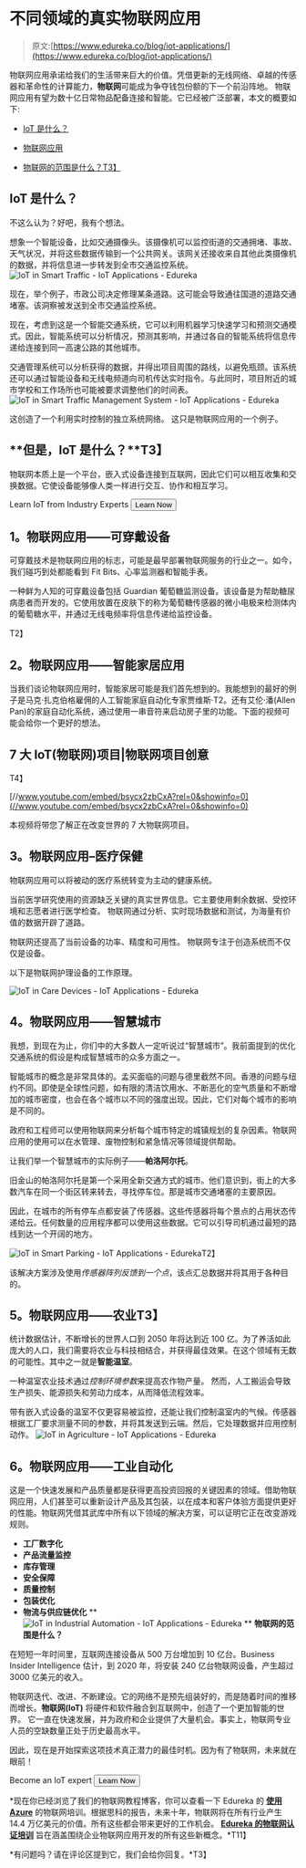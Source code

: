 # 不同领域的真实物联网应用

> 原文:[https://www.edureka.co/blog/iot-applications/](https://www.edureka.co/blog/iot-applications/)

物联网应用承诺给我们的生活带来巨大的价值。凭借更新的无线网络、卓越的传感器和革命性的计算能力，**物联网**可能成为争夺钱包份额的下一个前沿阵地。 物联网应用有望为数十亿日常物品配备连接和智能。它已经被广泛部署，本文的概要如下:

*   [IoT 是什么？](#what-is-iot)
*   [物联网应用](#iot-applications)

*   [物联网的范围是什么？T3】](#scope-of-iot)

## **IoT 是什么？**

不这么认为？好吧，我有个想法。

想象一个智能设备，比如交通摄像头。该摄像机可以监控街道的交通拥堵、事故、天气状况，并将这些数据传输到一个公共网关。该网关还接收来自其他此类摄像机的数据，并将信息进一步转发到全市交通监控系统。![IoT in Smart Traffic - IoT Applications - Edureka](../Images/5977e5afa9116d52d53bf28f1439929a.png)

现在，举个例子，市政公司决定修理某条道路。这可能会导致通往国道的道路交通堵塞。该洞察被发送到全市交通监控系统。

现在，考虑到这是一个智能交通系统，它可以利用机器学习快速学习和预测交通模式。因此，智能系统可以分析情况，预测其影响，并通过各自的智能系统将信息传递给连接到同一高速公路的其他城市。

交通管理系统可以分析获得的数据，并得出项目周围的路线，以避免瓶颈。该系统还可以通过智能设备和无线电频道向司机传达实时指令。与此同时，项目附近的城市学校和工作场所也可能被要求调整他们的时间表。![IoT in Smart Traffic Management System - IoT Applications - Edureka](../Images/703a3d887787863b069e75a32dbe8649.png)

这创造了一个利用实时控制的独立系统网络。 这只是物联网应用的一个例子。

## **但是，IoT 是什么？**T3】

物联网本质上是一个平台，嵌入式设备连接到互联网，因此它们可以相互收集和交换数据。它使设备能够像人类一样进行交互、协作和相互学习。

Learn IoT from Industry Experts [<button>Learn Now</button>](https://www.edureka.co/iot-certification-training)

## **1。物联网应用——可穿戴设备**

可穿戴技术是物联网应用的标志，可能是最早部署物联网服务的行业之一。如今，我们碰巧到处都能看到 Fit Bits、心率监测器和智能手表。

一种鲜为人知的可穿戴设备包括 Guardian 葡萄糖监测设备。该设备是为帮助糖尿病患者而开发的。它使用放置在皮肤下的称为葡萄糖传感器的微小电极来检测体内的葡萄糖水平，并通过无线电频率将信息传递给监控设备。

T2】

## **2。物联网应用——智能家居应用**

当我们谈论物联网应用时，智能家居可能是我们首先想到的。我能想到的最好的例子是马克·扎克伯格雇佣的人工智能家庭自动化专家贾维斯·T2。还有艾伦·潘(Allen Pan)的家庭自动化系统，通过使用一串音符来启动房子里的功能。下面的视频可能会给你一个更好的想法。

## **7 大 IoT(物联网)项目|物联网项目创意**

T4】

[//www.youtube.com/embed/bsycx2zbCxA?rel=0&showinfo=0](//www.youtube.com/embed/bsycx2zbCxA?rel=0&showinfo=0)

本视频将带您了解正在改变世界的 7 大物联网项目。

## **3。物联网应用–医疗保健**

物联网应用可以将被动的医疗系统转变为主动的健康系统。

当前医学研究使用的资源缺乏关键的真实世界信息。它主要使用剩余数据、受控环境和志愿者进行医学检查。 物联网通过分析、实时现场数据和测试，为海量有价值的数据开辟了道路。

物联网还提高了当前设备的功率、精度和可用性。 物联网专注于创造系统而不仅仅是设备。

以下是物联网护理设备的工作原理。

![IoT in Care Devices - IoT Applications - Edureka](../Images/c884c399b3b7a844df2d78d8636fd99d.png)

## **4。物联网应用——智慧城市**

我想，到现在为止，你们中的大多数人一定听说过“智慧城市”。我前面提到的优化交通系统的假设是构成智慧城市的众多方面之一。

智能城市的概念是非常具体的。孟买面临的问题与德里截然不同。香港的问题与纽约不同。即使是全球性问题，如有限的清洁饮用水、不断恶化的空气质量和不断增加的城市密度，也会在各个城市以不同的强度出现。因此，它们对每个城市的影响是不同的。

政府和工程师可以使用物联网来分析每个城市特定的城镇规划的复杂因素。物联网应用的使用可以在水管理、废物控制和紧急情况等领域提供帮助。

让我们举一个智慧城市的实际例子——**帕洛阿尔托**。

旧金山的帕洛阿尔托是第一个采用全新交通方式的城市。他们意识到，街上的大多数汽车在同一个街区转来转去，寻找停车位。那是城市交通堵塞的主要原因。

因此，在城市的所有停车点都安装了传感器。这些传感器将每个景点的占用状态传递给云。任何数量的应用程序都可以使用这些数据。它可以引导司机通过最短的路线到达一个开阔的地方。

![IoT in Smart Parking - IoT Applications - Edureka](../Images/20cbae0631a1825d4a81c41b254d7a02.png)T2】

该解决方案涉及使用*传感器阵列反馈到一个点*，该点汇总数据并将其用于各种目的。

## **5。物联网应用——农业**T3】

统计数据估计，不断增长的世界人口到 2050 年将达到近 100 亿。为了养活如此庞大的人口，我们需要将农业与科技相结合，并获得最佳效果。在这个领域有无数的可能性。其中之一就是**智能温室**。

一种温室农业技术通过*控制环境参数*来提高农作物产量。 然而，人工搬运会导致生产损失、能源损失和劳动力成本，从而降低流程效率。

带有嵌入式设备的温室不仅更容易被监控，还能让我们控制温室内的气候。传感器根据工厂要求测量不同的参数，并将其发送到云端。然后，它处理数据并应用控制动作。 ![IoT in Agriculture - IoT Applications - Edureka](../Images/a78ee28584ae4b965e5b90ac7ee95743.png)

## **6。物联网应用——工业自动化**

这是一个快速发展和产品质量都是获得更高投资回报的关键因素的领域。借助物联网应用，人们甚至可以重新设计产品及其包装，以在成本和客户体验方面提供更好的性能。物联网凭借其武库中所有以下领域的解决方案，可以证明它正在改变游戏规则。

*   **工厂数字化**
*   **产品流量监控**
*   **库存管理**
*   **安全保障**
*   **质量控制**
*   **包装优化**
*   **物流与供应链优化** **![IoT in Industrial Automation - IoT Applications - Edureka](../Images/6d586f510b004b765adae82a9931fad2.png) **  **物联网的范围是什么？**

在短短一年时间里，互联网连接设备从 500 万台增加到 10 亿台。Business Insider Intelligence 估计，到 2020 年，将安装 240 亿台物联网设备，产生超过 3000 亿美元的收入。

物联网迭代、改进、不断建设。它的网络不是预先组装好的，而是随着时间的推移而增长。**物联网(IoT)** 将硬件和软件融合到互联网中，创造了一个更加智能的世界。 它一直在快速发展，并为政府和企业提供了大量机会。事实上，物联网专业人员的空缺数量正处于历史最高水平。

因此，现在是开始探索这项技术真正潜力的最佳时机。因为有了物联网，未来就在眼前！

Become an IoT expert [<button>Learn Now</button>](https://www.edureka.co/iot-certification-training)

*现在你已经浏览了我们的物联网教程博客，你可以查看一下 Edureka 的 **[使用 Azure](https://www.edureka.co/iot-certification-training)** 的物联网培训。根据思科的报告，未来十年，物联网将在所有行业产生 14.4 万亿美元的价值。所有这些都会带来更好的工作机会。 **[Edureka 的物联网认证培训](https://www.edureka.co/iot-certification-training)** 旨在涵盖围绕企业物联网应用开发的所有这些新概念。*T11】

*有问题吗？请在评论区提到它，我们会给你回复。*T3】